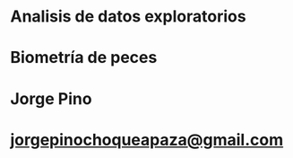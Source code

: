 # Analisis de datos exploratorios
# Biometría de peces
# Jorge Pino
# jorgepinochoqueapaza@gmail.com
